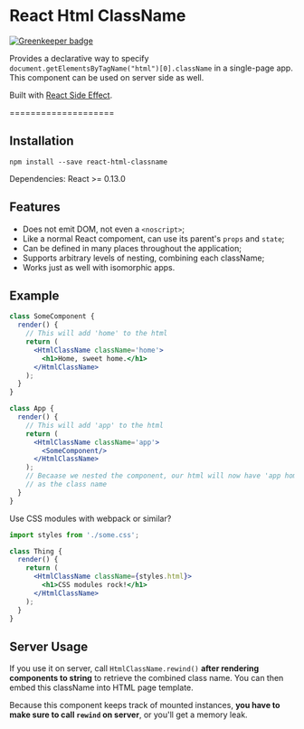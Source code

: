 React Html ClassName
====================

[![Greenkeeper badge](https://badges.greenkeeper.io/thomassloboda/react-html-classname.svg)](https://greenkeeper.io/)

Provides a declarative way to specify `document.getElementsByTagName("html")[0].className` in a single-page app.  
This component can be used on server side as well.

Built with [React Side Effect](https://github.com/gaearon/react-side-effect).

====================

## Installation

```
npm install --save react-html-classname
```

Dependencies: React >= 0.13.0

## Features

* Does not emit DOM, not even a `<noscript>`;
* Like a normal React compoment, can use its parent's `props` and `state`;
* Can be defined in many places throughout the application;
* Supports arbitrary levels of nesting, combining each className;
* Works just as well with isomorphic apps.

## Example

```jsx
class SomeComponent {
  render() {
    // This will add 'home' to the html
    return (
      <HtmlClassName className='home'>
        <h1>Home, sweet home.</h1>
      </HtmlClassName>
    );
  }
}

class App {
  render() {
    // This will add 'app' to the html
    return (
      <HtmlClassName className='app'>
        <SomeComponent/>
      </HtmlClassName>
    );
    // Becaase we nested the component, our html will now have 'app home'
    // as the class name
  }
}
```

Use CSS modules with webpack or similar?

```jsx
import styles from './some.css';

class Thing {
  render() {
    return (
      <HtmlClassName className={styles.html}>
        <h1>CSS modules rock!</h1>
      </HtmlClassName>
    );
  }
}
```

## Server Usage

If you use it on server, call `HtmlClassName.rewind()` **after rendering components to string** to retrieve the combined class name. You can then embed this className into HTML page template.

Because this component keeps track of mounted instances, **you have to make sure to call `rewind` on server**, or you'll get a memory leak.
